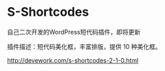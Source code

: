 S-Shortcodes
============

自己二次开发的WordPress短代码插件，即将更新

插件描述：短代码美化框，丰富排版，提供 10 种美化框。

http://devework.com/s-shortcodes-2-1-0.html

